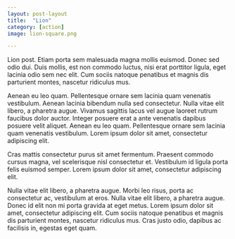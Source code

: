 ```yaml
---
layout: post-layout
title:  "Lion"
category: [action]
image: lion-square.png

---
```


Lion post. Etiam porta sem malesuada magna mollis euismod. Donec sed odio dui. Duis mollis, est non commodo luctus, nisi erat porttitor ligula, eget lacinia odio sem nec elit. Cum sociis natoque penatibus et magnis dis parturient montes, nascetur ridiculus mus.

Aenean eu leo quam. Pellentesque ornare sem lacinia quam venenatis vestibulum. Aenean lacinia bibendum nulla sed consectetur. Nulla vitae elit libero, a pharetra augue. Vivamus sagittis lacus vel augue laoreet rutrum faucibus dolor auctor. Integer posuere erat a ante venenatis dapibus posuere velit aliquet. Aenean eu leo quam. Pellentesque ornare sem lacinia quam venenatis vestibulum. Lorem ipsum dolor sit amet, consectetur adipiscing elit.

Cras mattis consectetur purus sit amet fermentum. Praesent commodo cursus magna, vel scelerisque nisl consectetur et. Vestibulum id ligula porta felis euismod semper. Lorem ipsum dolor sit amet, consectetur adipiscing elit.

Nulla vitae elit libero, a pharetra augue. Morbi leo risus, porta ac consectetur ac, vestibulum at eros. Nulla vitae elit libero, a pharetra augue. Donec id elit non mi porta gravida at eget metus. Lorem ipsum dolor sit amet, consectetur adipiscing elit. Cum sociis natoque penatibus et magnis dis parturient montes, nascetur ridiculus mus. Cras justo odio, dapibus ac facilisis in, egestas eget quam.
